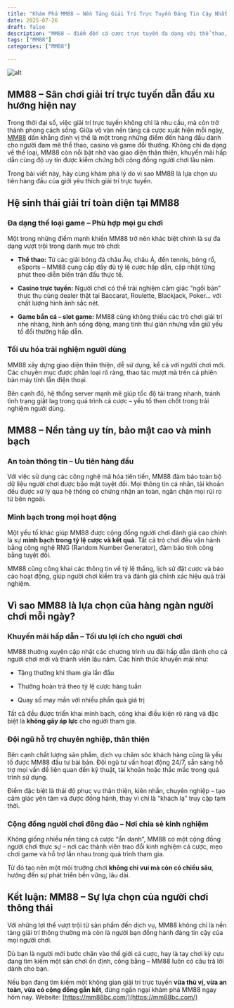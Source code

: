 ```yaml
---
title: "Khám Phá MM88 – Nền Tảng Giải Trí Trực Tuyến Đáng Tin Cậy Nhất Hiện Nay"
date: 2025-07-26
draft: false
description: "MM88 – điểm đến cá cược trực tuyến đa dạng với thể thao, casino, bắn cá, slot game cùng khuyến mãi hấp dẫn và trải nghiệm mượt mà."
tags: ["MM88"]
categories: ["MM88"]

---
```

![alt](https://mm88bc.com/wp-content/uploads/2025/07/banner-mm88.webp)

## MM88 – Sân chơi giải trí trực tuyến dẫn đầu xu hướng hiện nay

Trong thời đại số, việc giải trí trực tuyến không chỉ là nhu cầu, mà còn trở thành phong cách sống. Giữa vô vàn nền tảng cá cược xuất hiện mỗi ngày, [MM88](https://mm88bc.com/) dần khẳng định vị thế là một trong những điểm đến hàng đầu dành cho người đam mê thể thao, casino và game đổi thưởng. Không chỉ đa dạng về thể loại, MM88 còn nổi bật nhờ vào giao diện thân thiện, khuyến mãi hấp dẫn cùng độ uy tín được kiểm chứng bởi cộng đồng người chơi lâu năm.

Trong bài viết này, hãy cùng khám phá lý do vì sao MM88 là lựa chọn ưu tiên hàng đầu của giới yêu thích giải trí trực tuyến.

## Hệ sinh thái giải trí toàn diện tại MM88

### Đa dạng thể loại game – Phù hợp mọi gu chơi

Một trong những điểm mạnh khiến MM88 trở nên khác biệt chính là sự đa dạng vượt trội trong danh mục trò chơi:

*   **Thể thao:** Từ các giải bóng đá châu Âu, châu Á, đến tennis, bóng rổ, eSports – MM88 cung cấp đầy đủ tỷ lệ cược hấp dẫn, cập nhật từng phút theo diễn biến trận đấu thực tế.
    
*   **Casino trực tuyến:** Người chơi có thể trải nghiệm cảm giác “ngồi bàn” thực thụ cùng dealer thật tại Baccarat, Roulette, Blackjack, Poker… với chất lượng hình ảnh sắc nét.
    
*   **Game bắn cá – slot game:** MM88 cũng không thiếu các trò chơi giải trí nhẹ nhàng, hình ảnh sống động, mang tính thư giãn nhưng vẫn giữ yếu tố đổi thưởng hấp dẫn.
    

### Tối ưu hóa trải nghiệm người dùng

MM88 xây dựng giao diện thân thiện, dễ sử dụng, kể cả với người chơi mới. Các chuyên mục được phân loại rõ ràng, thao tác mượt mà trên cả phiên bản máy tính lẫn điện thoại.

Bên cạnh đó, hệ thống server mạnh mẽ giúp tốc độ tải trang nhanh, tránh tình trạng giật lag trong quá trình cá cược – yếu tố then chốt trong trải nghiệm người dùng.

## MM88 – Nền tảng uy tín, bảo mật cao và minh bạch

### An toàn thông tin – Ưu tiên hàng đầu

Với việc sử dụng các công nghệ mã hóa tiên tiến, MM88 đảm bảo toàn bộ dữ liệu người chơi được bảo mật tuyệt đối. Mọi thông tin cá nhân, tài khoản đều được xử lý qua hệ thống có chứng nhận an toàn, ngăn chặn mọi rủi ro từ bên ngoài.

### Minh bạch trong mọi hoạt động

Một yếu tố khác giúp MM88 được cộng đồng người chơi đánh giá cao chính là sự **minh bạch trong tỷ lệ cược và kết quả**. Tất cả trò chơi đều vận hành bằng công nghệ RNG (Random Number Generator), đảm bảo tính công bằng tuyệt đối.

MM88 cũng công khai các thông tin về tỷ lệ thắng, lịch sử đặt cược và báo cáo hoạt động, giúp người chơi kiểm tra và đánh giá chính xác hiệu quả trải nghiệm.

## Vì sao MM88 là lựa chọn của hàng ngàn người chơi mỗi ngày?

### Khuyến mãi hấp dẫn – Tối ưu lợi ích cho người chơi

MM88 thường xuyên cập nhật các chương trình ưu đãi hấp dẫn dành cho cả người chơi mới và thành viên lâu năm. Các hình thức khuyến mãi như:

*   Tặng thưởng khi tham gia lần đầu
    
*   Thưởng hoàn trả theo tỷ lệ cược hàng tuần
    
*   Quay số may mắn với nhiều phần quà giá trị
    

Tất cả đều được triển khai minh bạch, công khai điều kiện rõ ràng và đặc biệt là **không gây áp lực** cho người tham gia.

### Đội ngũ hỗ trợ chuyên nghiệp, thân thiện


Bên cạnh chất lượng sản phẩm, dịch vụ chăm sóc khách hàng cũng là yếu tố được MM88 đầu tư bài bản. Đội ngũ tư vấn hoạt động 24/7, sẵn sàng hỗ trợ mọi vấn đề liên quan đến kỹ thuật, tài khoản hoặc thắc mắc trong quá trình sử dụng.

Điểm đặc biệt là thái độ phục vụ thân thiện, kiên nhẫn, chuyên nghiệp – tạo cảm giác yên tâm và được đồng hành, thay vì chỉ là “khách lạ” truy cập tạm thời.

### Cộng đồng người chơi đông đảo – Nơi chia sẻ kinh nghiệm

Không giống nhiều nền tảng cá cược “ẩn danh”, MM88 có một cộng đồng người chơi thực sự – nơi các thành viên trao đổi kinh nghiệm cá cược, mẹo chơi game và hỗ trợ lẫn nhau trong quá trình tham gia.

Từ đó tạo nên một môi trường chơi **không chỉ vui mà còn có chiều sâu**, hướng đến sự phát triển bền vững, lâu dài.

## Kết luận: MM88 – Sự lựa chọn của người chơi thông thái

Với những lợi thế vượt trội từ sản phẩm đến dịch vụ, MM88 không chỉ là nền tảng giải trí thông thường mà còn là người bạn đồng hành đáng tin cậy của mọi người chơi.

Dù bạn là người mới bước chân vào thế giới cá cược, hay là tay chơi kỳ cựu đang tìm kiếm một sân chơi ổn định, công bằng – MM88 luôn có câu trả lời dành cho bạn.

Nếu bạn đang tìm kiếm một không gian giải trí trực tuyến **vừa thú vị, vừa an toàn, vừa có cộng đồng gắn kết**, đừng ngần ngại khám phá MM88 ngay hôm nay. 
Website: [https://mm88bc.com/](https://mm88bc.com/)
